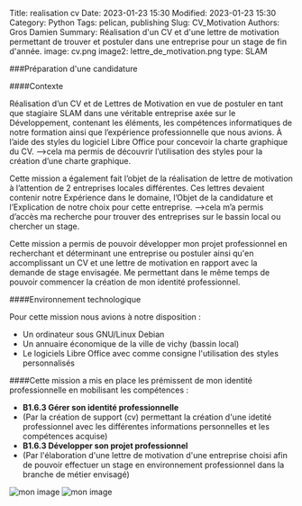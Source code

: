 Title: realisation cv
Date: 2023-01-23 15:30
Modified: 2023-01-23 15:30
Category: Python
Tags: pelican, publishing
Slug: CV_Motivation
Authors: Gros Damien
Summary: Réalisation d'un CV et d'une lettre de motivation permettant de trouver et postuler dans une entreprise pour un stage de fin d'année.
image: cv.png
image2: lettre_de_motivation.png
type: SLAM


###Préparation d'une candidature 

####Contexte

Réalisation d’un CV et de Lettres de Motivation en vue de postuler en tant que stagiaire SLAM dans une véritable entreprise axée sur le Développement, contenant les éléments, les compétences informatiques de notre formation ainsi que l’expérience professionnelle que nous avions. À l’aide des styles du logiciel Libre Office pour concevoir la charte graphique du CV.
-->cela ma permis de découvrir l’utilisation des styles pour la création d’une charte graphique.

Cette mission a également fait l’objet de la réalisation de lettre de motivation à l’attention de 2 entreprises locales différentes. Ces lettres devaient contenir notre Expérience dans le domaine, l’Objet de la candidature et l’Explication de notre choix pour cette entreprise.
-->cela m’a permis d’accès ma recherche pour trouver des entreprises sur le bassin local ou chercher un stage.

Cette mission a permis de pouvoir développer mon projet professionnel en recherchant et déterminant une entreprise ou postuler ainsi qu'en accomplissant un CV et une lettre de motivation en rapport avec la demande de stage envisagée. Me permettant dans le même temps de pouvoir commencer la création de mon identité professionnel.

####Environnement technologique

Pour cette mission nous avions à notre disposition : 
- Un ordinateur sous GNU/Linux Debian
- Un annuaire économique de la ville de vichy (bassin local) 
- Le logiciels Libre Office avec comme consigne l'utilisation des styles personnalisés
	
####Cette mission a mis en place les prémissent de mon identité professionnelle en mobilisant les compétences :

- **B1.6.3 Gérer son identité professionnelle**
- (Par la création de support (cv) permettant la création d'une idetité professionnel avec les différentes informations personnelles et les compétences acquise)
- **B1.6.3 Développer son projet professionnel**
- (Par l'élaboration d'une lettre de motivation d'une entreprise choisi afin de pouvoir effectuer un stage en environnement professionnel dans la branche de métier envisagé)

![mon image](./theme/images/prep_candidature/cv.png)
![mon image](./theme/images/prep_candidature/lettre_de_motivation.png)